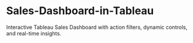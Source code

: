# Sales-Dashboard-in-Tableau
Interactive Tableau Sales Dashboard with action filters, dynamic controls, and real-time insights.
